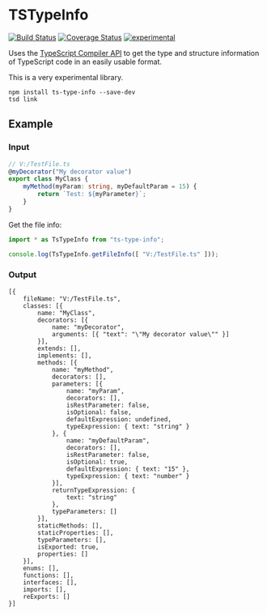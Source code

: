 ﻿TSTypeInfo
==========

[![Build Status](https://travis-ci.org/dsherret/ts-type-info.svg?branch=master)](https://travis-ci.org/dsherret/ts-type-info?branch=master)
[![Coverage Status](https://coveralls.io/repos/dsherret/ts-type-info/badge.svg?branch=master&service=github)](https://coveralls.io/github/dsherret/ts-type-info?branch=master)
[![experimental](http://badges.github.io/stability-badges/dist/experimental.svg)](http://github.com/badges/stability-badges)

Uses the [TypeScript Compiler API](https://github.com/Microsoft/TypeScript/wiki/Using-the-Compiler-API) to get the type and structure information of TypeScript code in an easily usable format.

This is a very experimental library.

```
npm install ts-type-info --save-dev
tsd link
```

## Example

### Input

```typescript
// V:/TestFile.ts
@myDecorator("My decorator value")
export class MyClass {
    myMethod(myParam: string, myDefaultParam = 15) {
        return `Test: ${myParameter}`;
    }
}
```

Get the file info:

```typescript
import * as TsTypeInfo from "ts-type-info";

console.log(TsTypeInfo.getFileInfo([ "V:/TestFile.ts" ]));
```

### Output

```text
[{
    fileName: "V:/TestFile.ts",
    classes: [{
        name: "MyClass",
        decorators: [{
            name: "myDecorator",
            arguments: [{ "text": "\"My decorator value\"" }]
        }],
        extends: [],
        implements: [],
        methods: [{
            name: "myMethod",
            decorators: [],
            parameters: [{
                name: "myParam",
                decorators: [],
                isRestParameter: false,
                isOptional: false,
                defaultExpression: undefined,
                typeExpression: { text: "string" }
            }, {
                name: "myDefaultParam",
                decorators: [],
                isRestParameter: false,
                isOptional: true,
                defaultExpression: { text: "15" },
                typeExpression: { text: "number" }
            }],
            returnTypeExpression: {
                text: "string"
            },
            typeParameters: []
        }],
        staticMethods: [],
        staticProperties: [],
        typeParameters: [],
        isExported: true,
        properties: []
    }],
    enums: [],
    functions: [],
    interfaces: [],
    imports: [],
    reExports: []
}]
```

